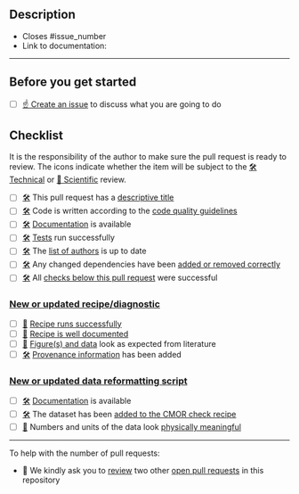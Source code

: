 <!--
    Thank you for contributing to our project!

    Please do not delete this text completely, but read the text below and keep
    items that seem relevant. If in doubt, just keep everything and add your
    own text at the top, a reviewer will update the checklist for you.

    While the checklist is intended to be filled in by the technical and scientific
    reviewers, it is the responsibility of the author of the pull request to make
    sure all items on it are properly implemented.
-->

## Description

<!--
    Please describe your changes here, especially focusing on why this pull request makes
    ESMValTool better and what problem it solves.

    Before you start, please read our contribution guidelines: https://docs.esmvaltool.org/en/latest/community/

    Please fill in the GitHub issue that is closed by this pull request, e.g. Closes #1903
-->
- Closes #issue_number
- Link to documentation:

* * *

## Before you get started

<!--
    Please discuss your idea with the development team before getting started,
    to avoid disappointment or unnecessary work later. The way to do this is
    to open a new issue on GitHub.
-->

- [ ] [☝ Create an issue](https://docs.esmvaltool.org/en/latest/community/code_documentation.html#contributing-code-and-documentation) to discuss what you are going to do

## Checklist

It is the responsibility of the author to make sure the pull request is ready to review. The icons indicate whether the item will be subject to the [🛠 Technical][1] or [🧪 Scientific][2] review.

<!-- The next two lines turn the 🛠 and 🧪 below into hyperlinks -->
[1]: https://docs.esmvaltool.org/en/latest/community/review.html#technical-review
[2]: https://docs.esmvaltool.org/en/latest/community/review.html#scientific-review

- [ ] [🛠][1] This pull request has a [descriptive title](https://docs.esmvaltool.org/en/latest/community/code_documentation.html#descriptive-pull-request-title)
- [ ] [🛠][1] Code is written according to the [code quality guidelines](https://docs.esmvaltool.org/en/latest/community/code_documentation.html#code-quality)
- [ ] [🛠][1] [Documentation](https://docs.esmvaltool.org/en/latest/community/code_documentation.html#documentation) is available
- [ ] [🛠][1] [Tests](https://docs.esmvaltool.org/en/latest/community/code_documentation.html#tests) run successfully
- [ ] [🛠][1] The [list of authors](https://docs.esmvaltool.org/en/latest/community/code_documentation.html#list-of-authors) is up to date
- [ ] [🛠][1] Any changed dependencies have been [added or removed correctly](https://docs.esmvaltool.org/en/latest/community/code_documentation.html#adding-or-removing-dependencies)
- [ ] [🛠][1] All [checks below this pull request](https://docs.esmvaltool.org/en/latest/community/code_documentation.html#pull-request-checks) were successful

### [New or updated recipe/diagnostic](https://docs.esmvaltool.org/en/latest/community/diagnostic.html)

- [ ] [🧪][2] [Recipe runs successfully](https://docs.esmvaltool.org/en/latest/community/diagnostic.html#testing-recipes)
- [ ] [🧪][2] [Recipe is well documented](https://docs.esmvaltool.org/en/latest/community/diagnostic.html#recipe-and-diagnostic-documentation)
- [ ] [🧪][2] [Figure(s) and data](https://docs.esmvaltool.org/en/latest/community/diagnostic.html#diagnostic-output) look as expected from literature
- [ ] [🛠][1] [Provenance information](https://docs.esmvaltool.org/en/latest/community/diagnostic.html#recording-provenance) has been added

### [New or updated data reformatting script](https://docs.esmvaltool.org/en/latest/develop/dataset.html)

- [ ] [🛠][1] [Documentation](https://docs.esmvaltool.org/en/latest/community/dataset.html#dataset-documentation) is available
- [ ] [🛠][1] The dataset has been [added to the CMOR check recipe](https://docs.esmvaltool.org/en/latest/community/dataset.html#testing)
- [ ] [🧪][2] Numbers and units of the data look [physically meaningful](https://docs.esmvaltool.org/en/latest/community/dataset.html#scientific-sanity-check)

***

To help with the number of pull requests:

-  🙏 We kindly ask you to [review](https://docs.esmvaltool.org/en/latest/community/review.html#review-of-pull-requests) two other [open pull requests](https://github.com/ESMValGroup/ESMValTool/pulls) in this repository

<!--
If you need help with any of the items on the checklists above, please do not hesitate to ask by commenting in the issue or pull request.
-->
